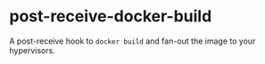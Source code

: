# post-receive-docker-build
A post-receive hook to `docker build` and fan-out the image to your hypervisors.
